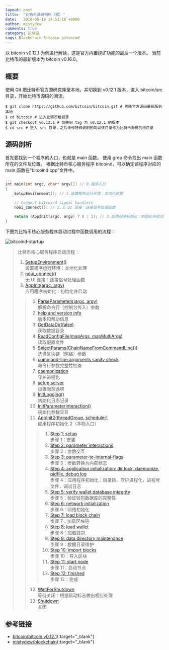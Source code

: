 ```yaml
---
layout: post
title:  "比特币源码剖析（零）"
date:   2018-05-19 14:52:16 +0800
author: mistydew
comments: true
category: 区块链
tags: Blockchain Bitcoin bitcoind
---
```

以 bitcoin v0.12.1 为例进行解读，这是官方内置挖矿功能的最后一个版本。
当前比特币的最新版本为 bitcoin v0.16.0。

## 概要

使用 Git 把比特币官方源码克隆至本地，并切换到 v0.12.1 版本，进入 bitcoin/src 目录，开始比特币源码的阅读。

```shell
$ git clone https://github.com/bitcoin/bitcoin.git # 克隆官方源码最新版到本地
$ cd bitcoin # 进入比特币根目录
$ git checkout v0.12.1 # 切换到 tag 为 v0.12.1 的版本
$ cd src # 进入 src 目录，之后未作特殊说明的均以该目录作为比特币源码的根目录
```

## 源码剖析

首先要找到一个程序的入口，也就是 main 函数。
使用 grep 命令找出 main 函数所在的文件及位置。
根据比特币核心服务程序 bitcoind，可以确定该程序对应的 main 函数在“bitcoind.cpp”文件中。

```cpp
...
int main(int argc, char* argv[]) // 0.程序入口
{
    SetupEnvironment(); // 1.设置程序运行环境：本地化处理

    // Connect bitcoind signal handlers
    noui_connect(); // 2.无 UI 连接：连接信号处理函数

    return (AppInit(argc, argv) ? 0 : 1); // 3.应用程序初始化：初始化并启动
}
```

下图为比特币核心服务程序启动过程中函数调用的流程：

![bitcoind-startup](https://mistydew.github.io/assets/images/bitcoin/daemon/v0.12.1.png)

> 比特币核心服务程序启动流程：
> 1. [SetupEnvironment()](/blog/2018/05/the-annotated-bitcoin-sources-01.html#SetupEnvironment-ref)<br>
>    设置程序运行环境：本地化处理
> 2. [noui_connect()](/blog/2018/05/the-annotated-bitcoin-sources-01.html#noui_connect-ref)<br>
>    无 UI 连接：连接信号处理函数
> 3. [AppInit(argc, argv)](/blog/2018/06/the-annotated-bitcoin-sources-02.html#AppInit-ref)<br>
>    应用程序初始化：初始化并启动
> > 1. [ParseParameters(argc, argv)](/blog/2018/06/the-annotated-bitcoin-sources-02.html#ParseParameters-ref)<br>
> >    解析命令行（控制台传入）参数
> > 2. [help and version info](/blog/2018/06/the-annotated-bitcoin-sources-02.html#HelpVersionInfo-ref)<br>
> >    版本和帮助信息
> > 3. [GetDataDir(false)](/blog/2018/06/the-annotated-bitcoin-sources-03.html#GetDataDir-ref)<br>
> >    获取数据目录
> > 4. [ReadConfigFile(mapArgs, mapMultiArgs)](/blog/2018/06/the-annotated-bitcoin-sources-03.html#ReadConfigFile-ref)<br>
> >    读取配置文件
> > 5. [SelectParams(ChainNameFromCommandLine())](/blog/2018/06/the-annotated-bitcoin-sources-03.html#SelectParams-ref)<br>
> >    选择区块链（网络）参数
> > 6. [command-line arguments sanity check](/blog/2018/06/the-annotated-bitcoin-sources-03.html#Command-line-ref)<br>
> >    命令行参数完整性检查
> > 7. [daemonization](/blog/2018/06/the-annotated-bitcoin-sources-03.html#Daemon-ref)<br>
> >    守护进程化
> > 8. [setup server](/blog/2018/06/the-annotated-bitcoin-sources-03.html#Server-ref)<br>
> >    设置服务选项
> > 9. [InitLogging()](/blog/2018/06/the-annotated-bitcoin-sources-04.html#InitLogging-ref)<br>
> >    初始化日志记录
> > 10. [InitParameterInteraction()](/blog/2018/06/the-annotated-bitcoin-sources-04.html#InitParameterInteraction-ref)<br>
> >     初始化参数交互
> > 11. [AppInit2(threadGroup, scheduler)](/blog/2018/06/the-annotated-bitcoin-sources-04.html#AppInit2-ref)<br>
> >     应用程序初始化 2（本物入口）
> > > 1. [Step 1: setup](/blog/2018/06/the-annotated-bitcoin-sources-04.html#Step01-ref)<br>
> > >    步骤 1：安装
> > > 2. [Step 2: parameter interactions](/blog/2018/06/the-annotated-bitcoin-sources-04.html#Step02-ref)<br>
> > >    步骤 2：参数交互
> > > 3. [Step 3: parameter-to-internal-flags](/blog/2018/06/the-annotated-bitcoin-sources-05.html#Step03-ref)<br>
> > >    步骤 3：参数转换为内部标志
> > > 4. [Step 4: application initialization: dir lock, daemonize, pidfile, debug log](/blog/2018/06/the-annotated-bitcoin-sources-05.html#Step04-ref)<br>
> > >    步骤 4：应用程序初始化：目录锁，守护进程化，进程号文件，调试日志
> > > 5. [Step 5: verify wallet database integrity](/blog/2018/08/the-annotated-bitcoin-sources-11.html#Step05-ref)<br>
> > >    步骤 5：验证钱包数据库的完整性
> > > 6. [Step 6: network initialization](/blog/2018/08/the-annotated-bitcoin-sources-12.html#Step06-ref)<br>
> > >    步骤 6：网络初始化
> > > 7. [Step 7: load block chain](/blog/2018/08/the-annotated-bitcoin-sources-13.html#Step07-ref)<br>
> > >    步骤 7：加载区块链
> > > 8. [Step 8: load wallet](/blog/2018/08/the-annotated-bitcoin-sources-14.html#Step08-ref)<br>
> > >    步骤 8：加载钱包
> > > 9. [Step 9: data directory maintenance](/blog/2018/09/the-annotated-bitcoin-sources-15.html#Step09-ref)<br>
> > >    步骤 9：数据目录维护
> > > 10. [Step 10: import blocks](/blog/2018/09/the-annotated-bitcoin-sources-15.html#Step10-ref)<br>
> > >     步骤 10：导入区块
> > > 11. [Step 11: start node](/blog/2018/09/the-annotated-bitcoin-sources-16.html#Step11-ref)<br>
> > >     步骤 11：启动节点
> > > 12. [Step 12: finished]()<br>
> > >     步骤 12：完成
> > 12. [WaitForShutdown]()<br>
> >     等待关闭：根据启动标志做出相应处理
> > 13. [Shutdown]()<br>
> >     关闭

## 参考链接

* [bitcoin/bitcoin v0.12.1](https://github.com/bitcoin/bitcoin/tree/v0.12.1){:target="_blank"}
* [mistydew/blockchain](https://github.com/mistydew/blockchain){:target="_blank"}
